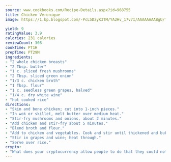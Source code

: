 ```yaml
---
source: www.cookbooks.com/Recipe-Details.aspx?id=968755
title: Chicken Veronique
image: https://1.bp.blogspot.com/-PcL5DzyK3TM/YA2Hv_17v7I/AAAAAAAABgU/fyHeesSth_IZW9mL5lk6GxJO8cW8ksrGACLcBGAsYHQ/s320/12.png

yield: 9
ratingValue: 3.9
calories: 231 calories
reviewCount: 308
cookTime: PT1H
prepTime: PT29M
ingredients:
- "2 whole chicken breasts"
- "2 Tbsp. butter"
- "1 c. sliced fresh mushrooms"
- "2 Tbsp. sliced green onion"
- "1/3 c. chicken broth"
- "1 Tbsp. flour"
- "1 c. seedless green grapes, halved"
- "1/4 c. dry white wine"
- "hot cooked rice"
directions:
- "Skin and bone chicken; cut into 1-inch pieces."
- "In wok or skillet, melt butter over medium heat."
- "Stir-fry mushrooms and onions, about 2 minutes."
- "Add chicken and stir-fry about 5 minutes."
- "Blend broth and flour."
- "Add to chicken and vegetables. Cook and stir until thickened and bubbly."
- "Stir in grapes and wine; heat through."
- "Serve over rice."
crypto:
- "What does your cryptocurrency allow people to do that they could not do otherwise, and how does it help them do existing tasks more quickly or cheaply?"
---
```

